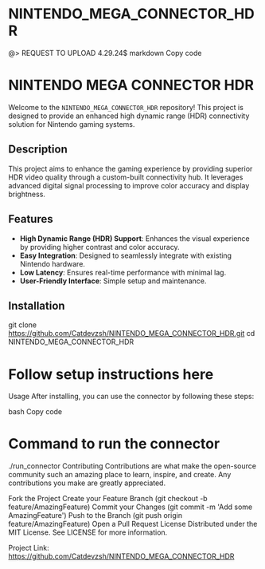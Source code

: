 # NINTENDO_MEGA_CONNECTOR_HDR
@> REQUEST TO UPLOAD 4.29.24$
markdown
Copy code
# NINTENDO MEGA CONNECTOR HDR

Welcome to the `NINTENDO_MEGA_CONNECTOR_HDR` repository! This project is designed to provide an enhanced high dynamic range (HDR) connectivity solution for Nintendo gaming systems. 

## Description

This project aims to enhance the gaming experience by providing superior HDR video quality through a custom-built connectivity hub. It leverages advanced digital signal processing to improve color accuracy and display brightness.

## Features

- **High Dynamic Range (HDR) Support**: Enhances the visual experience by providing higher contrast and color accuracy.
- **Easy Integration**: Designed to seamlessly integrate with existing Nintendo hardware.
- **Low Latency**: Ensures real-time performance with minimal lag.
- **User-Friendly Interface**: Simple setup and maintenance.

## Installation
 
git clone https://github.com/Catdevzsh/NINTENDO_MEGA_CONNECTOR_HDR.git
cd NINTENDO_MEGA_CONNECTOR_HDR
# Follow setup instructions here
Usage
After installing, you can use the connector by following these steps:

bash
Copy code
# Command to run the connector
./run_connector
Contributing
Contributions are what make the open-source community such an amazing place to learn, inspire, and create. Any contributions you make are greatly appreciated.

Fork the Project
Create your Feature Branch (git checkout -b feature/AmazingFeature)
Commit your Changes (git commit -m 'Add some AmazingFeature')
Push to the Branch (git push origin feature/AmazingFeature)
Open a Pull Request
License
Distributed under the MIT License. See LICENSE for more information.
 
Project Link: https://github.com/Catdevzsh/NINTENDO_MEGA_CONNECTOR_HDR

